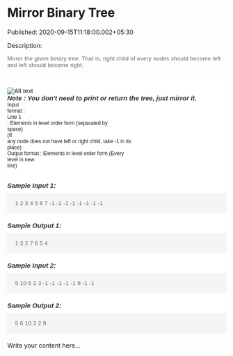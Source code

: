 # Mirror Binary Tree

Published: 2020-09-15T11:18:00.002+05:30

Description: 
      <p><span style="background-color: white; color: #626262;
      font-family: Muli, sans-serif; font-size: 13px; letter-spacing: 0.3px;">Mirror the given
      binary tree. That is, right child of every nodes should become left and left should become
      right.</span></p><div _ngcontent-umi-c259="" class="description"
      style="background-color: white; font-family: Muli, sans-serif; margin: 0px; padding: 30px 0px
      0px;"><p style="margin: 0px; padding: 0px;"><img alt="Alt text"
      src="https://ninjasfiles.s3.amazonaws.com/0000000000000485.png" style="margin: 0px; max-width:
      100%; padding: 0px;" /></p><h5
      id="note-you-don-39-t-need-to-print-or-return-the-tree-just-mirror-it" style="color: #2d2d2d;
      font-size: 15px; margin: 0px; padding: 0px;">Note : You don't need to print or return the
      tree, just mirror it.</h5><p style="margin: 0px; padding: 0px;"><code
      style="font-family: Muli, sans-serif; margin: 0px; padding: 0px;">Input format
      :</code></p><p style="margin: 0px; padding: 0px;"><code
      style="font-family: Muli, sans-serif; margin: 0px; padding: 0px;">Line 1 : Elements in
      level order form (separated by space)</code></p><p style="margin: 0px; padding:
      0px;"><code style="font-family: Muli, sans-serif; margin: 0px; padding: 0px;">(If any
      node does not have left or right child, take -1 in its place)</code></p><p
      style="margin: 0px; padding: 0px;"><code style="font-family: Muli, sans-serif; margin:
      0px; padding: 0px;">Output format : Elements in level order form (Every level in new
      line)</code></p></div><div _ngcontent-umi-c259="" class="description"
      style="background-color: white; font-family: Muli, sans-serif; margin: 0px; padding: 30px 0px
      0px;"><h5 style="color: #2d2d2d; font-size: 15px; margin: 0px; padding: 0px;">Sample
      Input 1:</h5><pre style="background-color: whitesmoke; border-radius: 4px;
      box-shadow: rgba(0, 0, 0, 0.06) 0px 0px 4px 0px; font-family: Muli, sans-serif; font-weight:
      600; margin-bottom: 20px; margin-top: 10px; max-width: 866px; overflow-x: hidden; padding:
      15px 18px; white-space: pre-wrap;"><code style="color: #626262; font-family: Muli,
      sans-serif; font-size: 13px; font-weight: 400; letter-spacing: 0.23px; margin: 0px; padding:
      0px;">1 2 3 4 5 6 7 -1 -1 -1 -1 -1 -1 -1 -1
      </code></pre><h5 style="color: #2d2d2d; font-size: 15px; margin: 0px; padding:
      0px;">Sample Output 1:</h5><pre style="background-color: whitesmoke;
      border-radius: 4px; box-shadow: rgba(0, 0, 0, 0.06) 0px 0px 4px 0px; font-family: Muli,
      sans-serif; font-weight: 600; margin-bottom: 20px; margin-top: 10px; max-width: 866px;
      overflow-x: hidden; padding: 15px 18px; white-space: pre-wrap;"><code style="color:
      #626262; font-family: Muli, sans-serif; font-size: 13px; font-weight: 400; letter-spacing:
      0.23px; margin: 0px; padding: 0px;">1
      3 2
      7 6 5 4
      </code></pre><h5 style="color: #2d2d2d; font-size: 15px; margin: 0px; padding:
      0px;">Sample Input 2:</h5><pre style="background-color: whitesmoke; border-radius:
      4px; box-shadow: rgba(0, 0, 0, 0.06) 0px 0px 4px 0px; font-family: Muli, sans-serif;
      font-weight: 600; margin-bottom: 20px; margin-top: 10px; max-width: 866px; overflow-x: hidden;
      padding: 15px 18px; white-space: pre-wrap;"><code style="color: #626262; font-family:
      Muli, sans-serif; font-size: 13px; font-weight: 400; letter-spacing: 0.23px; margin: 0px;
      padding: 0px;">5 10 6 2 3 -1 -1 -1 -1 -1 9 -1 -1
      </code></pre><h5 style="color: #2d2d2d; font-size: 15px; margin: 0px; padding:
      0px;">Sample Output 2:</h5><pre style="background-color: whitesmoke;
      border-radius: 4px; box-shadow: rgba(0, 0, 0, 0.06) 0px 0px 4px 0px; font-family: Muli,
      sans-serif; font-weight: 600; margin-bottom: 20px; margin-top: 10px; max-width: 866px;
      overflow-x: hidden; padding: 15px 18px; white-space: pre-wrap;"><code style="color:
      #626262; font-family: Muli, sans-serif; font-size: 13px; font-weight: 400; letter-spacing:
      0.23px; margin: 0px; padding: 0px;">5
      6 10
      3 2
      9</code></pre></div>
      <script
      src="https://gist.github.com/Svastikkka/29b0b8b53d6e1ff5b4391ad6348ae099.js"></script>

Write your content here...